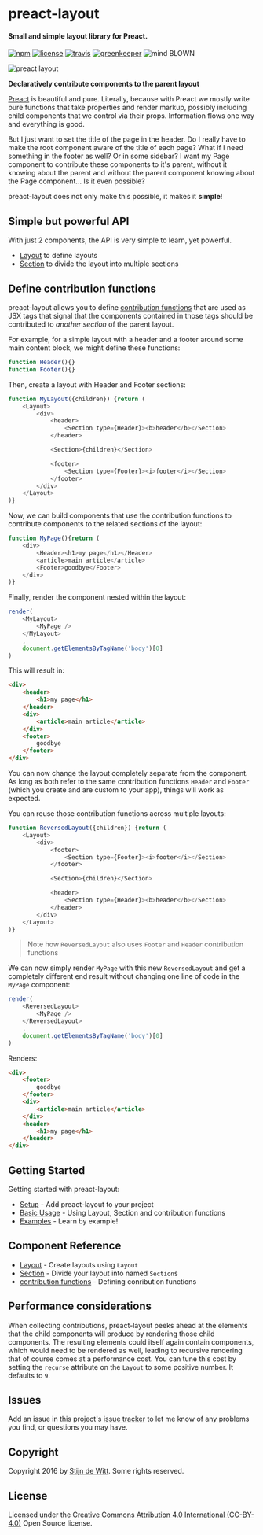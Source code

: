 # preact-layout
#### Small and simple layout library for Preact.

[![npm](https://img.shields.io/npm/v/preact-layout.svg)](https://npmjs.com/package/preact-layout)
[![license](https://img.shields.io/npm/l/preact-layout.svg)](https://creativecommons.org/licenses/by/4.0/)
[![travis](https://img.shields.io/travis/Download/preact-layout.svg)](https://travis-ci.org/Download/preact-layout)
[![greenkeeper](https://img.shields.io/david/Download/preact-layout.svg)](https://greenkeeper.io/)
![mind BLOWN](https://img.shields.io/badge/mind-BLOWN-ff69b4.svg)

![preact layout](https://cdn.rawgit.com/download/preact-layout/0.2.0/preact-layout.png)

**Declaratively contribute components to the parent layout**

[Preact](https://preactjs.com/) is beautiful and pure. Literally, because with
Preact we mostly write pure functions that take properties and render markup,
possibly including child components that we control via their props. Information
flows one way and everything is good.

But I just want to set the title of the page in the header. Do I really have to
make the root component aware of the title of each page? What if I need something
in the footer as well? Or in some sidebar? I want my Page
component to contribute these components to it's parent, without it knowing about
the parent and without the parent component knowing about the Page component...
Is it even possible?

preact-layout does not only make this possible, it makes it **simple**!

## Simple but powerful API
With just 2 components, the API is very simple to learn, yet powerful.
* [Layout](docs/api/Layout.md) to define layouts
* [Section](docs/api/Section.md) to divide the layout into multiple sections

## Define contribution functions
preact-layout allows you to define [contribution functions](docs/api/contribution-functions.md)
that are used as JSX tags that signal that the components contained in those tags
should be contributed to *another section* of the parent layout.

For example, for a simple layout with a header and a footer around some main
content block, we might define these functions:

```js
function Header(){}
function Footer(){}
```

Then, create a layout with Header and Footer sections:

```js
function MyLayout({children}) {return (
	<Layout>
		<div>
			<header>
				<Section type={Header}><b>header</b></Section>
			</header>

			<Section>{children}</Section>

			<footer>
				<Section type={Footer}><i>footer</i></Section>
			</footer>
		</div>
	</Layout>
)}
```

Now, we can build components that use the contribution functions to contribute
components to the related sections of the layout:

```js
function MyPage(){return (
	<div>
		<Header><h1>my page</h1></Header>
		<article>main article</article>
		<Footer>goodbye</Footer>
	</div>
)}
```

Finally, render the component nested within the layout:

```js
render(
	<MyLayout>
		<MyPage />
	</MyLayout>
	,
	document.getElementsByTagName('body')[0]
)
```

This will result in:

```html
<div>
	<header>
		<h1>my page</h1>
	</header>
	<div>
		<article>main article</article>
	</div>
	<footer>
		goodbye
	</footer>
</div>
```

You can now change the layout completely separate from the component. As long
as both refer to the same contribution functions `Header` and `Footer`
(which you create and are custom to your app), things will work as expected.

You can reuse those contribution functions across multiple layouts:

```js
function ReversedLayout({children}) {return (
	<Layout>
		<div>
			<footer>
				<Section type={Footer}><i>footer</i></Section>
			</footer>

			<Section>{children}</Section>

			<header>
				<Section type={Header}><b>header</b></Section>
			</header>
		</div>
	</Layout>
)}
```
> Note how `ReversedLayout` also uses `Footer` and `Header` contribution functions

We can now simply render `MyPage` with this new `ReversedLayout` and get a
completely different end result without changing one line of code in the
`MyPage` component:

```js
render(
	<ReversedLayout>
		<MyPage />
	</ReversedLayout>
	,
	document.getElementsByTagName('body')[0]
)
```

Renders:

```html
<div>
	<footer>
		goodbye
	</footer>
	<div>
		<article>main article</article>
	</div>
	<header>
		<h1>my page</h1>
	</header>
</div>
```

## Getting Started
Getting started with preact-layout:
* [Setup](docs/getting-started/Setup.md) - Add preact-layout to your project
* [Basic Usage](docs/getting-started/Basic-usage.md) - Using Layout, Section and contribution functions
* [Examples](docs/getting-started/Examples.md) - Learn by example!

## Component Reference
* [Layout](docs/api/Layout.md) - Create layouts using `Layout`
* [Section](docs/api/Section.md) - Divide your layout into named `Section`s
* [contribution functions](docs/api/contribution-functions.md) - Defining conribution functions

## Performance considerations
When collecting contributions, preact-layout peeks ahead at the elements that
the child components will produce by rendering those child components. The
resulting elements could itself again contain components, which would need to
be rendered as well, leading to recursive rendering that of course comes at a
performance cost. You can tune this cost by setting the `recurse` attribute on
the `Layout` to some positive number. It defaults to `9`.

## Issues
Add an issue in this project's [issue tracker](https://github.com/download/preact-layout/issues)
to let me know of any problems you find, or questions you may have.

## Copyright
Copyright 2016 by [Stijn de Witt](http://StijnDeWitt.com). Some rights reserved.

## License
Licensed under the [Creative Commons Attribution 4.0 International (CC-BY-4.0)](https://creativecommons.org/licenses/by/4.0/) Open Source license.

